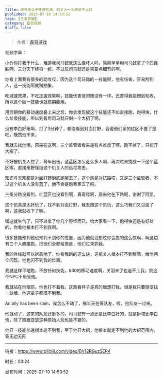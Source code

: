 ```yaml
---
title: 峡谷街溜子移速拉满，机关人一闪也追不上我
published: 2025-07-10 14:53:52
tags: [王者荣耀]
category: 磊哥视频
draft: false
---
```



> 作者：[磊哥游戏](https://space.bilibili.com/268941858?spm_id_from=333.788.upinfo.head.click)

视频字幕：

小乔你打我干什么，难道我司马懿就这么像坏人吗，简简单单用司马懿拿了个四连胜啊，三分天下终将一统，不过玩司马懿还是需要点细节的啊。

你看上面我有很多的助攻哎，因为这个司马懿的一技能啊，他有伤害，容易刮到人，这一技能啊就贼抽象。

吃减速效果，不吃加速效果啊，技能伤害低的跟没有一样，还害得我能蹭到助攻，所以这个破一技能也就前期能用。

用后期你的移动速度叠上来之后，你会发现放这个技能还不如直接跑，跑得快，什么垃圾技能，所以到最后司马懿只剩一个大招了啊。

没有李白好用啊，打了3分钟了，都没看到对面打野，合着他们家的红区不要了是吧，既然他不来。

我就去找他哦，原来在这啊，三个监管者看来是有点难度了啊，跑不掉了，只能开大招了。

不好被机关人控了，弩车出击，这蓝区怎么这么多人啊，再次过来挑战一下这个蓝区唉，直接用野怪挡这个机关人的远程攻击。

知识与无知都是对面打野到底跑哪去了，这个凯是对抗路哎，又是三个监管者，不过这个机关人没有蓝了，他不会是跑我家去了吧。

三条分路没看到，红蓝区也没看到啊，真奇怪啊，原来他在下路啊，谢谢了阿凯。

这个凯真是太好玩了，找不到对面打野，我去跟这个凯玩，这么巧我们又见面了啊，这我就收下了啊。

嘿这就生气了，只不过拿了你几个野怪而已，给大家看一下，跑得快还是有好处的，你看他根本打不到我啊。

很多技能预判他也预判不到你的位置，因为他就没想过你会跑的这么快啊，啊这边有三个人直接跑，把他们全都给拖走，他们过来抓我。

我的兵线就可以拆高地了，你看我跑的这么快，这机关人根本打不到我嗯，给他两个闪现，他也闪不到我的位置。

我就这样平地跑，不放任何技能，630的移动速度啊，关羽来了也追不上我，凯这个NPC不用管他。

我就站在他眼前，他也打不着我，这凯看样子是真的很想打我，但是我只要随便找一处墙，他这辈子都摸不到我。

An ally has been slain，诶怎么不动了，搞半天在等队友，哎，他队友一过来。

他就动了，这来的队友还挺多的，司马懿有一点还是比李白好的，就是拆塔比李白快，除了凯跟亚瑟这种原始人玩也是不错的。

他开一技能加速根本追不到我，至于他开大招，他根本就走不到他的大招范围内，亚无边无际

---

链接：https://www.bilibili.com/video/BV12RGuzSEP4

时长：03:24

发布时间：2025-07-10 14:53:52
